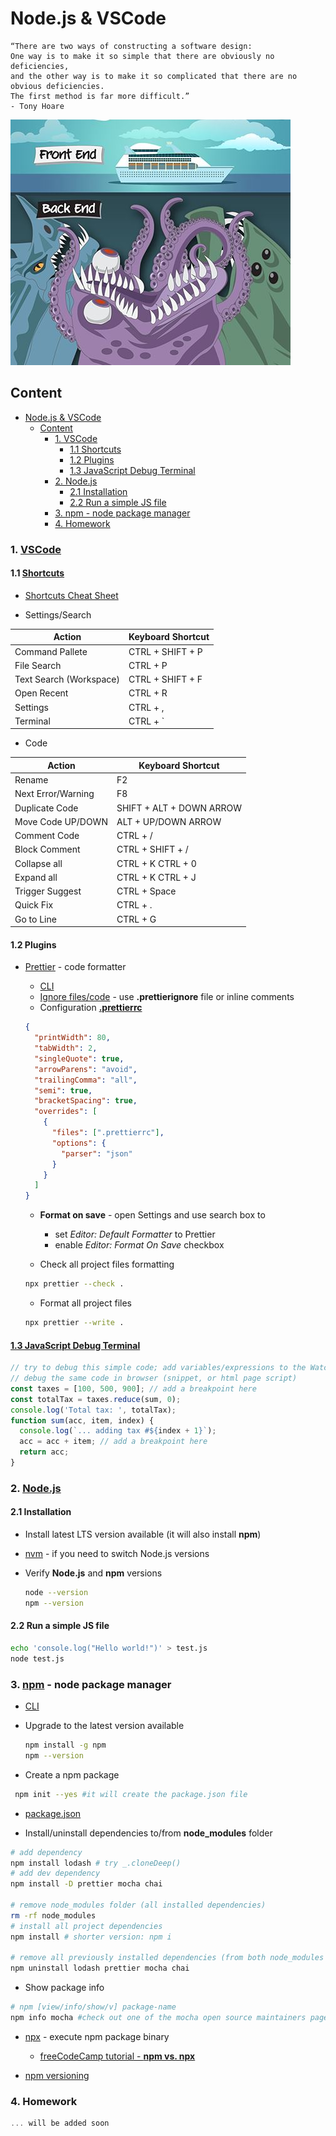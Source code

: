 # Node.js & VSCode

```text
“There are two ways of constructing a software design:
One way is to make it so simple that there are obviously no deficiencies,
and the other way is to make it so complicated that there are no obvious deficiencies.
The first method is far more difficult.”    
- Tony Hoare
```

![](../resource/image/backend_frontend.jpg)

## Content

- [Node.js \& VSCode](#nodejs--vscode)
  - [Content](#content)
    - [1. VSCode](#1-vscode)
      - [1.1 Shortcuts](#11-shortcuts)
      - [1.2 Plugins](#12-plugins)
      - [1.3 JavaScript Debug Terminal](#13-javascript-debug-terminal)
    - [2. Node.js](#2-nodejs)
      - [2.1 Installation](#21-installation)
      - [2.2 Run a simple JS file](#22-run-a-simple-js-file)
    - [3. npm - node package manager](#3-npm---node-package-manager)
    - [4. Homework](#4-homework)

### 1. [VSCode](https://code.visualstudio.com)

#### 1.1 [Shortcuts](https://code.visualstudio.com/docs/getstarted/keybindings)

- [Shortcuts Cheat Sheet](../resource/vs_code_shortcuts.pdf)

- Settings/Search

| Action                  | Keyboard Shortcut |
| ----------------------- | ----------------- |
| Command Pallete         | CTRL + SHIFT + P  |
| File Search             | CTRL + P          |
| Text Search (Workspace) | CTRL + SHIFT + F  |
| Open Recent             | CTRL + R          |
| Settings                | CTRL + ,          |
| Terminal                | CTRL + `          |

- Code

| Action             | Keyboard Shortcut        |
| ------------------ | ------------------------ |
| Rename             | F2                       |
| Next Error/Warning | F8                       |
| Duplicate Code     | SHIFT + ALT + DOWN ARROW |
| Move Code UP/DOWN  | ALT + UP/DOWN ARROW      |
| Comment Code       | CTRL + /                 |
| Block Comment      | CTRL + SHIFT + /         |
| Collapse all       | CTRL + K CTRL + 0        |
| Expand all         | CTRL + K CTRL + J        |
| Trigger Suggest    | CTRL + Space             |
| Quick Fix          | CTRL + .                 |
| Go to Line         | CTRL + G                 |

#### 1.2 Plugins

- [Prettier](https://prettier.io/docs/en/) - code formatter

  - [CLI](https://prettier.io/docs/en/cli)
  - [Ignore files/code](https://prettier.io/docs/en/ignore) - use **.prettierignore** file or inline comments
  - Configuration [**.prettierrc**](https://prettier.io/docs/en/configuration)

  ```json
  {
    "printWidth": 80,
    "tabWidth": 2,
    "singleQuote": true,
    "arrowParens": "avoid",
    "trailingComma": "all",
    "semi": true,
    "bracketSpacing": true,
    "overrides": [
      {
        "files": [".prettierrc"],
        "options": {
          "parser": "json"
        }
      }
    ]
  }
  ```

  - **Format on save** - open Settings and use search box to

    - set _Editor: Default Formatter_ to Prettier
    - enable _Editor: Format On Save_ checkbox

  - Check all project files formatting

  ```bash
  npx prettier --check .
  ```

  - Format all project files

  ```bash
  npx prettier --write .
  ```

#### [1.3 JavaScript Debug Terminal](https://code.visualstudio.com/docs/nodejs/nodejs-debugging#_javascript-debug-terminal)

```javascript
// try to debug this simple code; add variables/expressions to the Watch
// debug the same code in browser (snippet, or html page script)
const taxes = [100, 500, 900]; // add a breakpoint here
const totalTax = taxes.reduce(sum, 0);
console.log('Total tax: ', totalTax);
function sum(acc, item, index) {
  console.log(`... adding tax #${index + 1}`);
  acc = acc + item; // add a breakpoint here
  return acc;
}
```

### 2. [Node.js](https://nodejs.org/en)

#### 2.1 Installation

- Install latest LTS version available (it will also install **npm**)
- [nvm](https://github.com/nvm-sh/nvm) - if you need to switch Node.js versions

- Verify **Node.js** and **npm** versions
  ```bash
  node --version
  npm --version
  ```

#### 2.2 Run a simple JS file

```bash
echo 'console.log("Hello world!")' > test.js
node test.js
```

### 3. [npm](https://docs.npmjs.com) - node package manager

- [CLI](https://docs.npmjs.com/cli/v7/commands)

- Upgrade to the latest version available

  ```bash
  npm install -g npm
  npm --version
  ```

- Create a npm package

```bash
 npm init --yes #it will create the package.json file
```

- [package.json](https://docs.npmjs.com/cli/v10/configuring-npm/package-json)

- Install/uninstall dependencies to/from **node_modules** folder

```bash
# add dependency
npm install lodash # try _.cloneDeep()
# add dev dependency
npm install -D prettier mocha chai

# remove node_modules folder (all installed dependencies)
rm -rf node_modules
# install all project dependencies
npm install # shorter version: npm i

# remove all previously installed dependencies (from both node_modules and package.json)
npm uninstall lodash prettier mocha chai
```

- Show package info

```bash
# npm [view/info/show/v] package-name
npm info mocha #check out one of the mocha open source maintainers page - https://www.joshuakgoldberg.com/
```

- [npx](https://www.npmjs.com/package/npx) - execute npm package binary

  - [freeCodeCamp tutorial - **npm vs. npx**](https://www.freecodecamp.org/news/npm-vs-npx-whats-the-difference/)

- [npm versioning](https://docs.npmjs.com/about-semantic-versioning)

### 4. Homework

```javascript
... will be added soon
```
